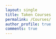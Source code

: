 ```yaml
---
layout: single
title: Taken Courses
permalink: /Courses/
author_profile: true
comments: true
---
```


